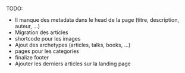 TODO:
- Il manque des metadata dans le head de la page (titre, description, auteur, ...)
- Migration des articles
- shortcode pour les images
- Ajout des archetypes (articles, talks, books, ...)
- pages pour les categories
- finalize footer
- Ajouter les derniers articles sur la landing page
